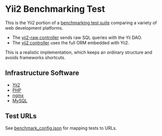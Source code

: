 # Yii2 Benchmarking Test

This is the Yii2 portion of a [benchmarking test suite](../../../) comparing a variety of web development platforms.

- The [yii2-raw controller](app/controllers/RawController.php) sends raw SQL queries with the Yii DAO.
- The [yii2 controller](app/controllers/SiteController.php) uses the full ORM embedded with Yii2.

This is a realistic implementation, which keeps an ordinary structure and avoids frameworks shortcuts.

## Infrastructure Software

* [Yii2](http://yiiframework.com/)
* [PHP](http://www.php.net/)
* [nginx](http://nginx.org/)
* [MySQL](https://dev.mysql.com/)

## Test URLs

See [benchmark_config.json](benchmark_config.json) for mapping tests to URLs.
